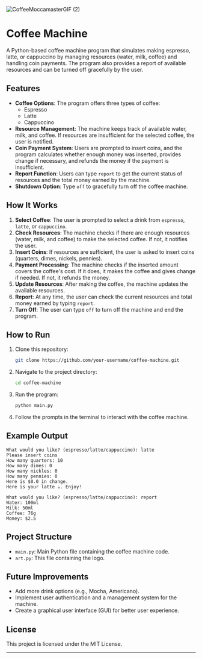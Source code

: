 ![CoffeeMoccamasterGIF (2)](https://github.com/user-attachments/assets/3f9a3ed5-ffc3-4380-b881-384480f2b925)

# Coffee Machine

A Python-based coffee machine program that simulates making espresso, latte, or cappuccino by managing resources (water, milk, coffee) and handling coin payments. The program also provides a report of available resources and can be turned off gracefully by the user.

## Features

- **Coffee Options**: The program offers three types of coffee: 
  - Espresso
  - Latte
  - Cappuccino
- **Resource Management**: The machine keeps track of available water, milk, and coffee. If resources are insufficient for the selected coffee, the user is notified.
- **Coin Payment System**: Users are prompted to insert coins, and the program calculates whether enough money was inserted, provides change if necessary, and refunds the money if the payment is insufficient.
- **Report Function**: Users can type `report` to get the current status of resources and the total money earned by the machine.
- **Shutdown Option**: Type `off` to gracefully turn off the coffee machine.

## How It Works

1. **Select Coffee**: The user is prompted to select a drink from `espresso`, `latte`, or `cappuccino`.
2. **Check Resources**: The machine checks if there are enough resources (water, milk, and coffee) to make the selected coffee. If not, it notifies the user.
3. **Insert Coins**: If resources are sufficient, the user is asked to insert coins (quarters, dimes, nickels, pennies).
4. **Payment Processing**: The machine checks if the inserted amount covers the coffee's cost. If it does, it makes the coffee and gives change if needed. If not, it refunds the money.
5. **Update Resources**: After making the coffee, the machine updates the available resources.
6. **Report**: At any time, the user can check the current resources and total money earned by typing `report`.
7. **Turn Off**: The user can type `off` to turn off the machine and end the program.

## How to Run

1. Clone this repository:

   ```bash
   git clone https://github.com/your-username/coffee-machine.git
   ```

2. Navigate to the project directory:

   ```bash
   cd coffee-machine
   ```

3. Run the program:

   ```bash
   python main.py
   ```

4. Follow the prompts in the terminal to interact with the coffee machine.

## Example Output

```
What would you like? (espresso/latte/cappuccino): latte
Please insert coins
How many quarters: 10
How many dimes: 0
How many nickles: 0
How many pennies: 0
Here is $0.0 in change.
Here is your latte ☕. Enjoy!

What would you like? (espresso/latte/cappuccino): report
Water: 100ml
Milk: 50ml
Coffee: 76g
Money: $2.5
```

## Project Structure

- `main.py`: Main Python file containing the coffee machine code.
- `art.py`: This file containing the logo.

## Future Improvements

- Add more drink options (e.g., Mocha, Americano).
- Implement user authentication and a management system for the machine.
- Create a graphical user interface (GUI) for better user experience.

## License

This project is licensed under the MIT License.

---
